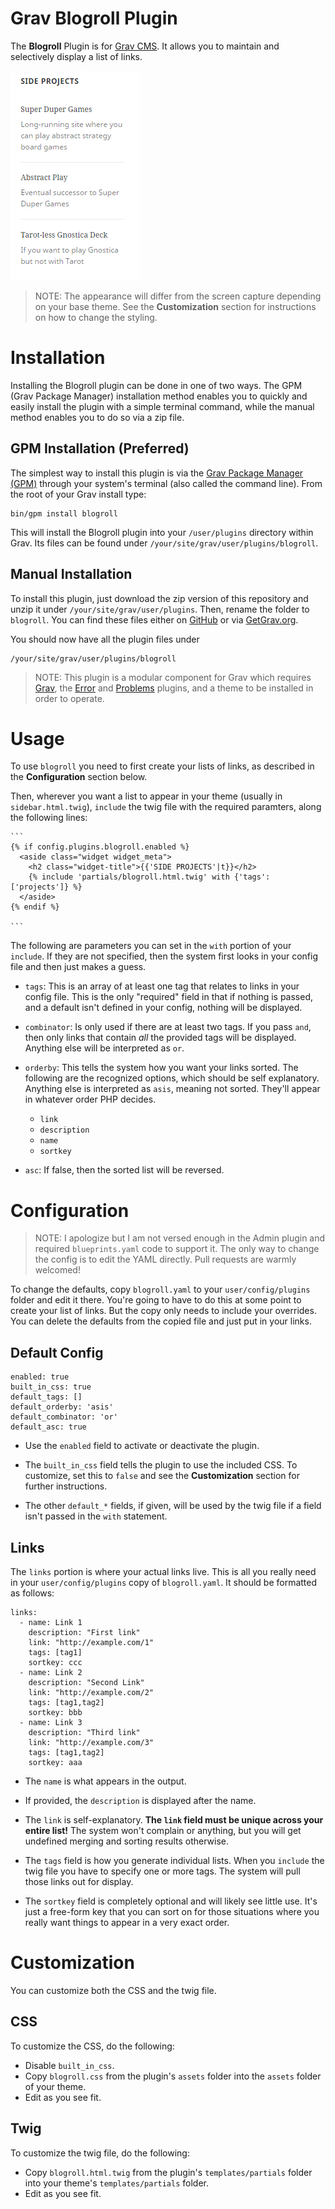 # Grav Blogroll Plugin

The **Blogroll** Plugin is for [Grav CMS](http://github.com/getgrav/grav). It allows you to maintain and selectively display a list of links.

![Blogroll Screen Capture](assets/blogroll.png)

> NOTE: The appearance will differ from the screen capture depending on your base theme. See the **Customization** section for instructions on how to change the styling.

# Installation

Installing the Blogroll plugin can be done in one of two ways. The GPM (Grav Package Manager) installation method enables you to quickly and easily install the plugin with a simple terminal command, while the manual method enables you to do so via a zip file.

## GPM Installation (Preferred)

The simplest way to install this plugin is via the [Grav Package Manager (GPM)](http://learn.getgrav.org/advanced/grav-gpm) through your system's terminal (also called the command line).  From the root of your Grav install type:

    bin/gpm install blogroll

This will install the Blogroll plugin into your `/user/plugins` directory within Grav. Its files can be found under `/your/site/grav/user/plugins/blogroll`.

## Manual Installation

To install this plugin, just download the zip version of this repository and unzip it under `/your/site/grav/user/plugins`. Then, rename the folder to `blogroll`. You can find these files either on [GitHub](https://github.com/Perlkonig/grav-plugin-blogroll) or via [GetGrav.org](http://getgrav.org/downloads/plugins#extras).

You should now have all the plugin files under

    /your/site/grav/user/plugins/blogroll
	
> NOTE: This plugin is a modular component for Grav which requires [Grav](http://github.com/getgrav/grav), the [Error](https://github.com/getgrav/grav-plugin-error) and [Problems](https://github.com/getgrav/grav-plugin-problems) plugins, and a theme to be installed in order to operate.

# Usage

To use `blogroll` you need to first create your lists of links, as described in the **Configuration** section below.

Then, wherever you want a list to appear in your theme (usually in `sidebar.html.twig`), `include` the twig file with the required paramters, along the following lines:

    ```
    {% if config.plugins.blogroll.enabled %}
      <aside class="widget widget_meta">
        <h2 class="widget-title">{{'SIDE PROJECTS'|t}}</h2>
        {% include 'partials/blogroll.html.twig' with {'tags': ['projects']} %}
      </aside>
    {% endif %}

    ```

The following are parameters you can set in the `with` portion of your `include`. If they are not specified, then the system first looks in your config file and then just makes a guess.

  - `tags`: This is an array of at least one tag that relates to links in your config file. This is the only "required" field in that if nothing is passed, and a default isn't defined in your config, nothing will be displayed.

  - `combinator`: Is only used if there are at least two tags. If you pass `and`, then only links that contain *all* the provided tags will be displayed. Anything else will be interpreted as `or`.

  - `orderby`: This tells the system how you want your links sorted. The following are the recognized options, which should be self explanatory. Anything else is interpreted as `asis`, meaning not sorted. They'll appear in whatever order PHP decides.

    - `link`
    - `description`
    - `name`
    - `sortkey`

  - `asc`: If false, then the sorted list will be reversed.

# Configuration

> NOTE: I apologize but I am not versed enough in the Admin plugin and required `blueprints.yaml` code to support it. The only way to change the config is to edit the YAML directly. Pull requests are warmly welcomed!

To change the defaults, copy `blogroll.yaml` to your `user/config/plugins` folder and edit it there. You're going to have to do this at some point to create your list of links. But the copy only needs to include your overrides. You can delete the defaults from the copied file and just put in your links.

## Default Config

```
enabled: true
built_in_css: true
default_tags: []
default_orderby: 'asis'
default_combinator: 'or'
default_asc: true
```

- Use the `enabled` field to activate or deactivate the plugin.

- The `built_in_css` field tells the plugin to use the included CSS. To customize, set this to `false` and see the **Customization** section for further instructions.

- The other `default_*` fields, if given, will be used by the twig file if a field isn't passed in the `with` statement.

## Links

The `links` portion is where your actual links live. This is all you really need in your `user/config/plugins` copy of `blogroll.yaml`. It should be formatted as follows:

```
links:
  - name: Link 1
    description: "First link"
    link: "http://example.com/1"
    tags: [tag1]
    sortkey: ccc
  - name: Link 2
    description: "Second Link"
    link: "http://example.com/2"
    tags: [tag1,tag2]
    sortkey: bbb
  - name: Link 3
    description: "Third link"
    link: "http://example.com/3"
    tags: [tag1,tag2]
    sortkey: aaa    
```

- The `name` is what appears in the output.

- If provided, the `description` is displayed after the name.

- The `link` is self-explanatory. **The `link` field must be unique across your entire list!** The system won't complain or anything, but you will get undefined merging and sorting results otherwise.

- The `tags` field is how you generate individual lists. When you `include` the twig file you have to specify one or more tags. The system will pull those links out for display.

- The `sortkey` field is completely optional and will likely see little use. It's just a free-form key that you can sort on for those situations where you really want things to appear in a very exact order.

# Customization

You can customize both the CSS and the twig file.

## CSS

To customize the CSS, do the following:

  - Disable `built_in_css`.
  - Copy `blogroll.css` from the plugin's `assets` folder into the `assets` folder of your theme.
  - Edit as you see fit.

## Twig

To customize the twig file, do the following:

  - Copy `blogroll.html.twig` from the plugin's `templates/partials` folder into your theme's `templates/partials` folder.
  - Edit as you see fit.

